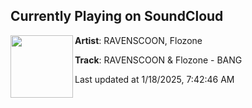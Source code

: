 ## Currently Playing on SoundCloud

[<img align="left" width="100" src="https://i1.sndcdn.com/artworks-kBLOzA0tVz4FG6kM-8MBWJg-t500x500.jpg">](https://soundcloud.com/ravenscoon/ravenscoon-flozone-bang)

**Artist**: RAVENSCOON, Flozone 

**Track**: RAVENSCOON & Flozone - BANG

Last updated at 1/18/2025, 7:42:46 AM
